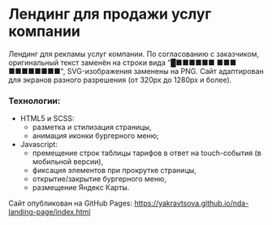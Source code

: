 # Лендинг для продажи услуг компании

Лендинг для рекламы услуг компании. По согласованию с заказчиком, оригинальный текст заменён на строки вида "█■■■■■■ ■■■ ■■■■■■■■", SVG-изображения заменены на PNG.
Сайт адаптирован для экранов разного разрешения (от 320px до 1280px и более).

### Технологии:
* HTML5 и SCSS: 
    - разметка и стилизация страницы, 
    - анимация иконки бургерного меню;
* Javascript: 
    - премещение строк таблицы тарифов в ответ на touch-события (в мобильной версии),
    - фиксация элементов при прокрутке страницы,
    - открытие/закрытие бургерного меню,
    - размещение Яндекс Карты.

Сайт опубликован на GitHub Pages: https://yakravtsova.github.io/nda-landing-page/index.html